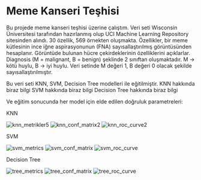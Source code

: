 # Meme Kanseri Teşhisi

Bu projede meme kanseri teşhisi üzerine çalıştım. Veri seti Wisconsin Üniversitesi tarafından hazırlanmış olup UCI Machine Learning Repository sitesinden alındı. 30 özellik, 569 örnekten
oluşmakta. Özellikler, bir meme kütlesinin ince iğne aspirasyonunun (FNA) sayısallaştırılmış görüntüsünden hesaplanır. Görüntüde bulunan hücre çekirdeklerinin özelliklerini açıklarlar.
Diagnosis (M = malignant, B = benign) şeklinde 2 sınıftan oluşmaktadır. M -> kötü huylu, B -> iyi huylu. Veri setinde M değeri 1, B değeri 0 olacak şekilde sayısallaştırılmıştır.

Bu veri seti KNN, SVM, Decision Tree modelleri ile eğitilmiştir. 
KNN hakkında biraz bilgi
SVM hakkında biraz bilgi
Decision Tree hakkında biraz bilgi

Ve eğitim sonucunda her model için elde edilen doğruluk parametreleri:

KNN

![knn_metrikler5](https://github.com/user-attachments/assets/fbbff935-f3ea-4861-a47d-a4ff913be524)     ![knn_conf_matrix2](https://github.com/user-attachments/assets/debd77dd-df93-4aac-a2df-679f5f31a77e)     ![knn_roc_curve2](https://github.com/user-attachments/assets/53cd0a07-0f60-47d8-b08e-2000561fc4b1)


SVM

![svm_metrics](https://github.com/user-attachments/assets/268f5c46-cb44-449d-9be0-92db217b9d93)     ![svm_conf_matrix](https://github.com/user-attachments/assets/2fa20288-0888-490a-ae96-e070fb0adea9)     ![svm_roc_curve](https://github.com/user-attachments/assets/62cdd0ab-4fb8-4c6b-92e2-18ed8e582e5c)


Decision Tree

![tree_metrics](https://github.com/user-attachments/assets/4875d9cb-a19d-4527-afb7-fad425630f5f)     ![tree_conf_matrix](https://github.com/user-attachments/assets/98c133c5-e7a7-40f7-8548-133031eaf8a8)     ![tree_roc_curve](https://github.com/user-attachments/assets/abe02660-6a19-4189-a336-a4e33e41afea)













